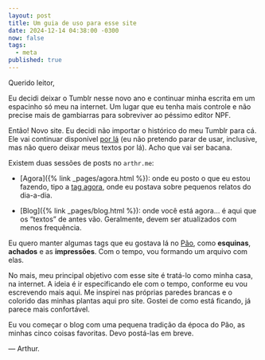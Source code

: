 ```yaml
---
layout: post
title: Um guia de uso para esse site
date: 2024-12-14 04:38:00 -0300
now: false
tags:
  - meta
published: true
---
```

Querido leitor,

Eu decidi deixar o Tumblr nesse novo ano e continuar minha escrita em um espacinho só meu na internet. Um lugar que eu tenha mais controle e não precise mais de gambiarras para sobreviver ao péssimo editor NPF.

Então! Novo site. Eu decidi não importar o histórico do meu Tumblr para cá. Ele vai continuar disponível [por lá](https://arthrfrts.tumblr.com) (eu não pretendo parar de usar, inclusive, mas não quero deixar meus textos por lá). Acho que vai ser bacana.

Existem duas sessões de posts no `arthr.me`:

*   \[Agora\]({% link \_pages/agora.html %}): onde eu posto o que eu estou fazendo, tipo a [tag agora](https://arthrfrts.tumblr.com/tagged/agora), onde eu postava sobre pequenos relatos do dia-a-dia.
    
*   \[Blog\]({% link \_pages/blog.html %}): onde você está agora… é aqui que os “textos” de antes vão. Geralmente, devem ser atualizados com menos frequência.
    

Eu quero manter algumas tags que eu gostava lá no [Pão](https://paomortadela.com.br), como **esquinas**, **achados** e as **impressões**. Com o tempo, vou formando um arquivo com elas.

No mais, meu principal objetivo com esse site é tratá-lo como minha casa, na internet. A ideia é ir especificando ele com o tempo, conforme eu vou escrevendo mais aqui. Me inspirei nas próprias paredes brancas e o colorido das minhas plantas aqui pro site. Gostei de como está ficando, já parece mais confortável.

Eu vou começar o blog com uma pequena tradição da época do Pão, as minhas cinco coisas favoritas. Devo postá-las em breve.

— Arthur.